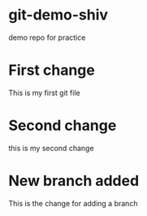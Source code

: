 # git-demo-shiv
demo repo for practice

# First change
This is my first git file

# Second change
this is my second change

# New branch added
This is the change for adding a branch